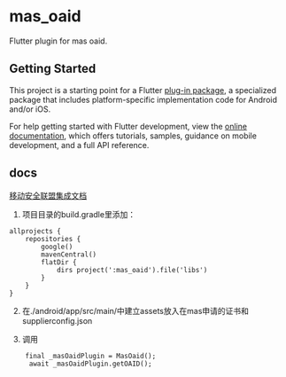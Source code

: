 # mas_oaid

Flutter plugin for mas oaid.

## Getting Started

This project is a starting point for a Flutter
[plug-in package](https://flutter.dev/developing-packages/),
a specialized package that includes platform-specific implementation code for
Android and/or iOS.

For help getting started with Flutter development, view the
[online documentation](https://flutter.dev/docs), which offers tutorials,
samples, guidance on mobile development, and a full API reference.

## docs

[移动安全联盟集成文档](http://www.msa-alliance.cn/col.jsp?id=120)


1. 项目目录的build.gradle里添加：
```
allprojects {
    repositories {
        google()
        mavenCentral()
        flatDir {
            dirs project(':mas_oaid').file('libs')
        }
    }
}
```
2. 在./android/app/src/main/中建立assets放入在mas申请的证书和supplierconfig.json

3. 调用
```
    final _masOaidPlugin = MasOaid();
     await _masOaidPlugin.getOAID();
```